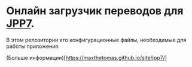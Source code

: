 # Онлайн загрузчик переводов для [JPP7](https://www.jackboxgames.com/?utm_source=jackboxtv&utm_medium=logo&utm_campaign=jackboxgames).
В этом репозитории его конфигурационные файлы, необходимые для работы приложения.

(Больше информации)[https://maxthetomas.github.io/site/jpp7/]
